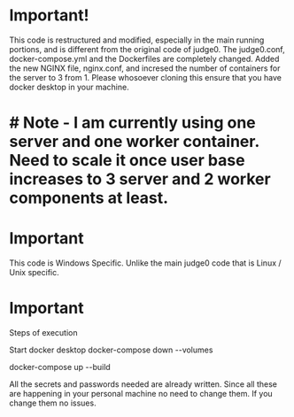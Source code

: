# Important!

This code is restructured and modified, especially in the main running portions, and is different from the original code of judge0.
The judge0.conf, docker-compose.yml and the Dockerfiles are completely changed.
Added the new NGINX file, nginx.conf, and incresed the number of containers for the server to 3 from 1.
Please whosoever cloning this ensure that you have docker desktop in your machine.
# # Note - I am currently using one server and one worker container. Need to scale it once user base increases to 3 server and 2 worker components at least. 

# Important

This code is Windows Specific. Unlike the main judge0 code that is Linux / Unix specific.

# Important

Steps of execution

Start docker desktop
docker-compose down --volumes
<!-- Might take a hell lot of time, about 15 mins. Don't stop it -->
docker-compose up --build

All the secrets and passwords needed are already written. Since all these are happening in your personal machine no need to change them. If you change them no issues.